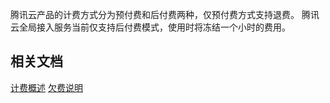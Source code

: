 ﻿腾讯云产品的计费方式分为预付费和后付费两种，仅预付费方式支持退费。
腾讯云全局接入服务当前仅支持后付费模式，使用时将冻结一个小时的费用。

## 相关文档
[计费概述](https://cloud.tencent.com/document/product/1510/67033)
[欠费说明](https://cloud.tencent.com/document/product/1510/76826)